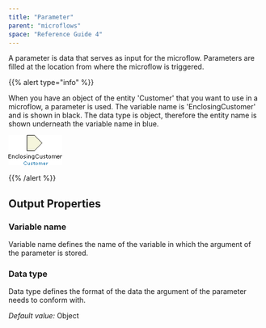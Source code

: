 ```yaml
---
title: "Parameter"
parent: "microflows"
space: "Reference Guide 4"
---
```

A parameter is data that serves as input for the microflow. Parameters are filled at the location from where the microflow is triggered.

{{% alert type="info" %}}

When you have an object of the entity 'Customer' that you want to use in a microflow, a parameter is used. The variable name is 'EnclosingCustomer' and is shown in black. The data type is object, therefore the entity name is shown underneath the variable name in blue.

![](attachments/819203/917903.png)

{{% /alert %}}

## Output Properties

### Variable name

Variable name defines the name of the variable in which the argument of the parameter is stored.

### Data type

Data type defines the format of the data the argument of the parameter needs to conform with.

_Default value:_ Object
